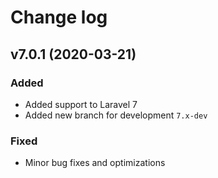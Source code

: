 # Change log


## v7.0.1 (2020-03-21)

### Added

- Added support to Laravel 7
- Added new branch for development ``7.x-dev``

### Fixed

- Minor bug fixes and optimizations
